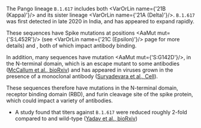 The Pango lineage `B.1.617` includes both <VarOrLin name={'21B (Kappa)'}/> and its sister lineage <VarOrLin name={'21A (Delta)'}/>. 
`B.1.617` was first detected in late 2020 in India, and has appeared to expand rapidly.

These sequences have Spike mutations at positions <AaMut mut={'S:L452R'}/> (see <VarOrLin name={'21C (Epsilon)'}/> page for more details) and <Mut name="S:P681"/>, both of which impact antibody binding.

In addition, many sequences have mutation <AaMut mut={'S:G142D'}/>, in the N-terminal domain, which is an escape mutant to some antibodies ([McCallum et al., bioRxiv](https://www.biorxiv.org/content/10.1101/2021.01.14.426475v1)) and has appeared in viruses grown in the presence of a monoclonal antibody ([Suryadevara et al., Cell](https://www.cell.com/cell/fulltext/S0092-8674(21)00357-3)).

These sequences therefore have mutations in the N-terminal domain, receptor binding domain (RBD), and furin cleavage site of the spike protein, which could impact a variety of antibodies.

- A study found that titers against `B.1.617` were reduced roughly 2-fold compared to <VarOrLin name="20I (Alpha, V1)" prefix=""/> and wild-type ([Yadav et al., bioRxiv](https://www.biorxiv.org/content/10.1101/2021.04.23.441101v1))

